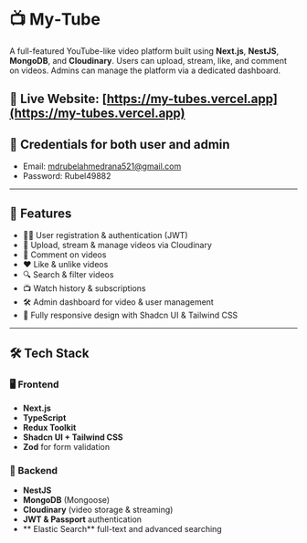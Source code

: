 # 📺 My‑Tube

A full-featured YouTube-like video platform built using **Next.js**, **NestJS**, **MongoDB**, and **Cloudinary**. Users can upload, stream, like, and comment on videos. Admins can manage the platform via a dedicated dashboard.

🔴 **Live Website**: [https://my-tubes.vercel.app](https://my-tubes.vercel.app)  
---

## 🔐 Credentials for both user and admin
- Email: mdrubelahmedrana521@gmail.com
- Password: Rubel49882

---

## 🚀 Features

- 🧑‍💻 User registration & authentication (JWT)
- 🎥 Upload, stream & manage videos via Cloudinary
- 💬 Comment on videos
- ❤️ Like & unlike videos
- 🔍 Search & filter videos
- 📺 Watch history & subscriptions
- 🛠️ Admin dashboard for video & user management
- 📱 Fully responsive design with Shadcn UI & Tailwind CSS

---

## 🛠️ Tech Stack

### 🖥️ Frontend
- **Next.js**
- **TypeScript**
- **Redux Toolkit**
- **Shadcn UI + Tailwind CSS**
- **Zod** for form validation

### 🧪 Backend
- **NestJS**
- **MongoDB** (Mongoose)
- **Cloudinary** (video storage & streaming)
- **JWT & Passport** authentication
- ** Elastic Search** full-text and advanced searching

